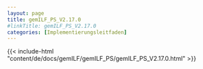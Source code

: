 ```yaml
---
layout: page
title: gemILF_PS_V2.17.0
#linkTitle: gemILF_PS_V2.17.0
categories: [Implementierungsleitfaden]
---
```

{{< include-html "content/de/docs/gemILF/gemILF_PS/gemILF_PS_V2.17.0.html" >}}